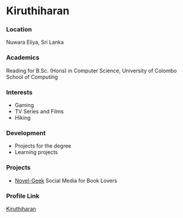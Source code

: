 # Kiruthiharan

### Location

Nuwara Eliya, Sri Lanka

### Academics

Reading for B.Sc. (Hons) in Computer Science, University of Colombo School of Computing

### Interests

- Gaming
- TV Series and Films
- Hiking

### Development

- Projects for the degree
- Learning projects

### Projects

- [Novel-Geek](https://github.com/Novelgeek) Social Media for Book Lovers

### Profile Link

[Kiruthiharan](https://github.com/Kiruthiharn)
